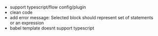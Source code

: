 - support typescript/flow config/plugin
- clean code
- add error message: Selected block should represent set of statements or an expression
- babel template doesnt support typescript